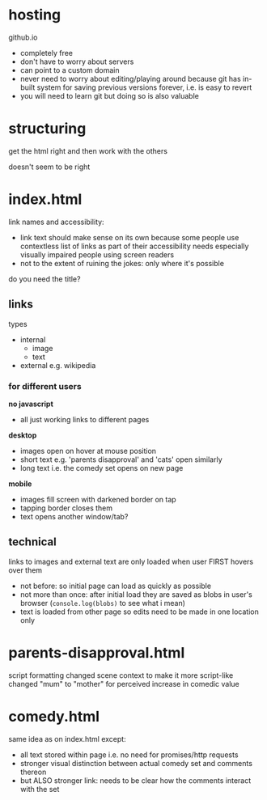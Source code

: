 # hosting
github.io
- completely free
- don't have to worry about servers
- can point to a custom domain
- never need to worry about editing/playing around because git has in-built system for saving previous versions forever, i.e. is easy to revert
- you will need to learn git but doing so is also valuable

# structuring <head>
get the html right and then work with the others
<main> doesn't seem to be right

# index.html 
link names and accessibility:
- link text should make sense on its own because some people use contextless list of links as part of their accessibility needs especially visually impaired people using screen readers
- not to the extent of ruining the jokes: only where it's possible

do you need the title?

## links
types
- internal
  - image
  - text
- external e.g. wikipedia

### for different users
**no javascript**
- all just working links to different pages 

**desktop**
- images open on hover at mouse position
- short text e.g. 'parents disapproval' and 'cats' open similarly
- long text i.e. the comedy set opens on new page

**mobile**
- images fill screen with darkened border on tap
- tapping border closes them
- text opens another window/tab?

## technical
links to images and external text are only loaded when user FIRST hovers over them
- not before: so initial page can load as quickly as possible
- not more than once: after initial load they are saved as blobs in user's browser (`console.log(blobs)` to see what i mean)
- text is loaded from other page so edits need to be made in one location only

# parents-disapproval.html
script formatting
changed scene context to make it more script-like
changed "mum" to "mother" for perceived increase in comedic value

# comedy.html
same idea as on index.html except:
- all text stored within page i.e. no need for promises/http requests
- stronger visual distinction between actual comedy set and comments thereon
- but ALSO stronger link: needs to be clear how the comments interact with the set

